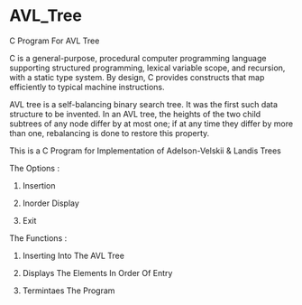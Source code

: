 # AVL_Tree
C Program For AVL Tree

C is a general-purpose, procedural computer programming language supporting structured programming, lexical variable scope, and recursion, with a static type system. By design, C provides constructs that map efficiently to typical machine instructions.

AVL tree is a self-balancing binary search tree. It was the first such data structure to be invented. In an AVL tree, the heights of the two child subtrees of any node differ by at most one; if at any time they differ by more than one, rebalancing is done to restore this property.

This is a C Program for Implementation of Adelson-Velskii & Landis Trees

The Options :
  1. Insertion
  
  2. Inorder Display
  
  3. Exit
  
The Functions :

  1. Inserting Into The AVL Tree
  
  2. Displays The Elements In Order Of Entry
  
  3. Termintaes The Program
